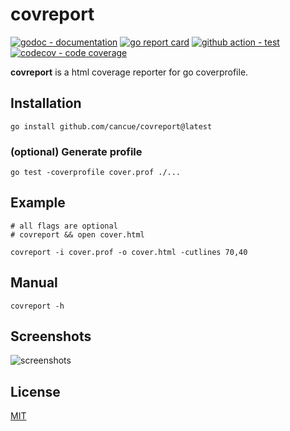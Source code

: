 # covreport

[![godoc - documentation](https://godoc.org/github.com/cancue/covreport?status.svg)](https://pkg.go.dev/github.com/cancue/covreport)
[![go report card](https://goreportcard.com/badge/github.com/cancue/covreport)](https://goreportcard.com/report/github.com/cancue/covreport)
[![github action - test](https://github.com/cancue/covreport/workflows/test/badge.svg)](https://github.com/cancue/covreport/actions)
[![codecov - code coverage](https://img.shields.io/codecov/c/github/cancue/covreport.svg?style=flat-square)](https://codecov.io/gh/cancue/covreport)

**covreport** is a html coverage reporter for go coverprofile.

## Installation
```shell
go install github.com/cancue/covreport@latest
```

### (optional) Generate profile
```shell
go test -coverprofile cover.prof ./...
```

## Example
```shell
# all flags are optional
# covreport && open cover.html

covreport -i cover.prof -o cover.html -cutlines 70,40
```

## Manual
```shell
covreport -h
```

## Screenshots
![screenshots](https://github.com/cancue/covreport/assets/8125241/c9f89c27-64b8-4ef6-91af-623910243a8f)

## License

[MIT](https://github.com/cancue/covreport/blob/master/LICENSE)
